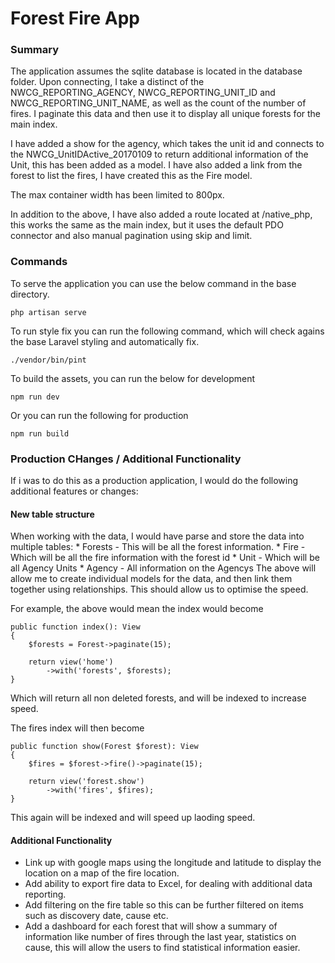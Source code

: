# Forest Fire App

### Summary
The application assumes the sqlite database is located in the database folder. Upon connecting, I take a distinct of the NWCG_REPORTING_AGENCY, NWCG_REPORTING_UNIT_ID and NWCG_REPORTING_UNIT_NAME, as well as the 
count of the number of fires. I paginate this data and then use it to display all unique forests for the main index. 

I have added a show for the agency, which takes the unit id and connects to the NWCG_UnitIDActive_20170109 to return additional information of the Unit, this has been added as a model.
I have also added a link from the forest to list the fires, I have created this as the Fire model.

The max container width has been limited to 800px.

In addition to the above, I have also added a route located at /native_php, this works the same as the main index, but it uses the default PDO connector and also manual pagination using skip and limit.

### Commands
To serve the application you can use  the below command in the base directory. 

    php artisan serve 

To run style fix you can run the following command, which will check agains the base Laravel styling and automatically fix.

    ./vendor/bin/pint

To build the assets, you can run the below for development 

    npm run dev

Or you can run the following for production

    npm run build

### Production CHanges / Additional Functionality
If i was to do this as a production application, I would do the following additional features or changes:

#### New table structure
When working with the data, I would have parse and store the data into multiple tables:
    * Forests - This will be all the forest information.
    * Fire - Which will be all the fire information with the forest id
    * Unit - Which will be all Agency Units
    * Agency - All information on the Agencys
The above will allow me to create individual models for the data, and then link them together using relationships. This should allow us to optimise the speed.

For example, the above would mean the index would become

    public function index(): View
    {
        $forests = Forest->paginate(15);

        return view('home')
            ->with('forests', $forests);
    }
Which will return all non deleted forests, and will be indexed to increase speed. 

The fires index will then become

    public function show(Forest $forest): View
    {
        $fires = $forest->fire()->paginate(15);

        return view('forest.show')
            ->with('fires', $fires);
    }
This again will be indexed and will speed up laoding speed.

#### Additional Functionality
* Link up with google maps using the longitude and latitude to display the location on a map of the fire location.
* Add ability to export fire data to Excel, for dealing with additional data reporting.
* Add filtering on the fire table so this can be further filtered on items such as discovery date, cause etc. 
* Add a dashboard for each forest that will show a summary of information like number of fires through the last year, statistics on cause, this will allow
the users to find statistical information easier.